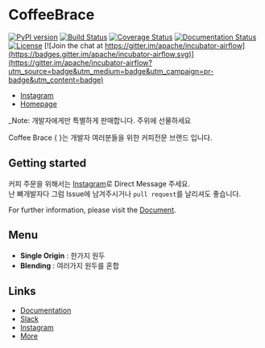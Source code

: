 
# CoffeeBrace

[![PyPI version](https://badge.fury.io/py/apache-airflow.svg)](https://badge.fury.io/py/apache-airflow)
[![Build Status](https://travis-ci.org/apache/incubator-airflow.svg?branch=master)](https://travis-ci.org/apache/incubator-airflow)
[![Coverage Status](https://img.shields.io/codecov/c/github/apache/incubator-airflow/master.svg)](https://codecov.io/github/apache/incubator-airflow?branch=master)
[![Documentation Status](https://readthedocs.org/projects/airflow/badge/?version=latest)](https://airflow.readthedocs.io/en/latest/?badge=latest)
[![License](http://img.shields.io/:license-Apache%202-blue.svg)](http://www.apache.org/licenses/LICENSE-2.0.txt)
[![Join the chat at https://gitter.im/apache/incubator-airflow](https://badges.gitter.im/apache/incubator-airflow.svg)](https://gitter.im/apache/incubator-airflow?utm_source=badge&utm_medium=badge&utm_campaign=pr-badge&utm_content=badge)

* [Instagram](http://www.instagram.com/coffeebrace)
* [Homepage](http://www.coffeebrace.co.kr)

_Note: 개발자에게만 특별하게 판매합니다. 주위에 선물하세요

Coffee Brace { }는 개발자 여러분들을 위한 커피전문 브랜드 입니다. 

## Getting started

커피 주문을 위해서는 [Instagram](http://www.instagram.com/coffeebrace)로 Direct Message 주세요.  
난 뼈개발자다 그럼 Issue에 남겨주시거나 `pull request`를 날리셔도 좋습니다.

For further information, please visit the [Document](https://wwww.coffeebrace.co.kr).

## Menu

- **Single Origin** : 한가지 원두
- **Blending** : 여러가지 원두를 혼합 
 

## Links

* [Documentation](http://www.coffeebrace.co.kr)
* [Slack](https://coffeebrace.slack.com/messages/CBX74T0JJ/)
* [Instagram](http://www.coffeebrace.co.kr)
* [More](http://www.coffeebrace.co.kr)
